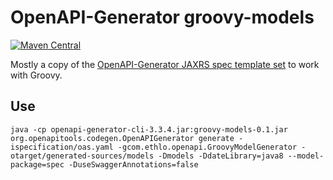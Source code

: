 # OpenAPI-Generator groovy-models 
[![Maven Central](https://img.shields.io/maven-central/v/com.ethlo.openapi-tools/groovy-models.svg?label=Maven%20Central)](https://search.maven.org/search?q=g:%22com.ethlo.openapi-tools.groovy-models%22)

Mostly a copy of the [OpenAPI-Generator JAXRS spec template set](https://github.com/OpenAPITools/openapi-generator/tree/master/modules/openapi-generator/src/main/resources/JavaJaxRS/spec) to work with Groovy.

## Use
```
java -cp openapi-generator-cli-3.3.4.jar:groovy-models-0.1.jar org.openapitools.codegen.OpenAPIGenerator generate -ispecification/oas.yaml -gcom.ethlo.openapi.GroovyModelGenerator -otarget/generated-sources/models -Dmodels -DdateLibrary=java8 --model-package=spec -DuseSwaggerAnnotations=false
```

